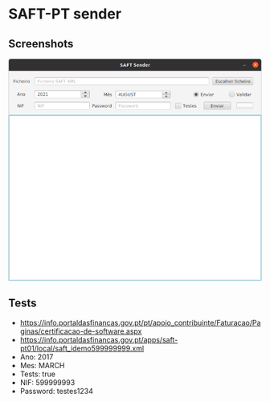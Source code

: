 # SAFT-PT sender

## Screenshots

![GUI screenshot](saft-sender.png)


## Tests

 - https://info.portaldasfinancas.gov.pt/pt/apoio_contribuinte/Faturacao/Paginas/certificacao-de-software.aspx
 - https://info.portaldasfinancas.gov.pt/apps/saft-pt01/local/saft_idemo599999999.xml
 - Ano: 2017
 - Mes: MARCH
 - Tests: true
 - NIF: 599999993
 - Password: testes1234
